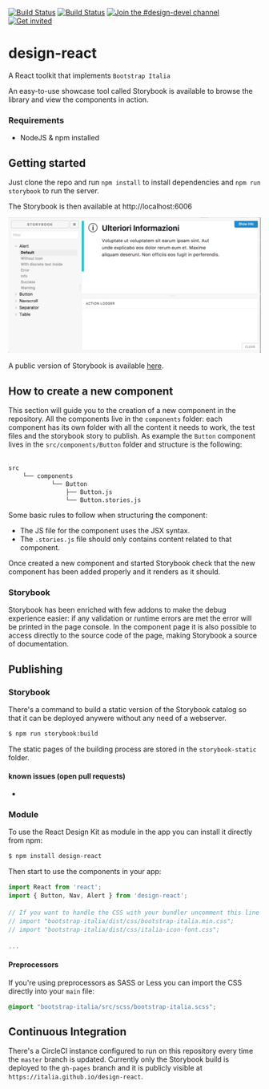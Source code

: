 [![Build Status](https://travis-ci.org/italia/design-react.svg?branch=master)](https://travis-ci.org/italia/design-react)
[![Build Status](https://circleci.com/gh/italia/design-react.svg?branch=master)](https://circleci.com/gh/italia/design-react)
[![Join the #design-devel channel](https://img.shields.io/badge/Slack%20channel-%23design--js-blue.svg)](https://developersitalia.slack.com/messages/C7VPAUVB3/)
[![Get invited](https://slack.developers.italia.it/badge.svg)](https://slack.developers.italia.it/)


# design-react
A React toolkit that implements `Bootstrap Italia`

An easy-to-use showcase tool called Storybook is available to browse the library and view the components in action.


### Requirements


* NodeJS & npm installed


## Getting started

Just clone the repo and run `npm install` to install dependencies and `npm run storybook` to run the server.

The Storybook is then available at http://localhost:6006

![storybook](/doc/storybook.png?raw=true)

A public version of Storybook is available [here](https://italia.github.io/design-react).

## How to create a new component

This section will guide you to the creation of a new component in the repository.
All the components live in the `components` folder: each component has its own folder with all the content it needs to work, the test files and the storybook story to publish.
As example the `Button` component lives in the `src/components/Button` folder and structure is the following:

```

src
    └── components
            └── Button
                ├── Button.js
                └── Button.stories.js
```

Some basic rules to follow when structuring the component:

* The JS file for the component uses the JSX syntax.
* The `.stories.js` file should only contains content related to that component.


Once created a new component and started Storybook check that the new component has been added properly and it renders as it should.


### Storybook

Storybook has been enriched with few addons to make the debug experience easier: if any validation or runtime errors are met the error will be printed in the page console.
In the component page it is also possible to access directly to the source code of the page, making Storybook a source of documentation.


## Publishing


### Storybook

There's a command to build a static version of the Storybook catalog so that it can be deployed anywere without any need of a webserver.

```sh
$ npm run storybook:build
```

The static pages of the building process are stored in the `storybook-static` folder.

#### known issues (open pull requests)

- 

### Module

To use the React Design Kit as module in the app you can install it directly from npm:

```sh
$ npm install design-react
```

Then start to use the components in your app:

```jsx
import React from 'react';
import { Button, Nav, Alert } from 'design-react';

// If you want to handle the CSS with your bundler uncomment this line
// import "bootstrap-italia/dist/css/bootstrap-italia.min.css";
// import "bootstrap-italia/dist/css/italia-icon-font.css";

...
```

#### Preprocessors

If you're using preprocessors as SASS or Less you can import the CSS directly into your `main` file:

```scss
@import "bootstrap-italia/src/scss/bootstrap-italia.scss";
```

## Continuous Integration

There's a CircleCI instance configured to run on this repository every time the `master` branch is updated. 
Currently only the Storybook build is deployed to the `gh-pages` branch and it is publicly visible at `https://italia.github.io/design-react`.

